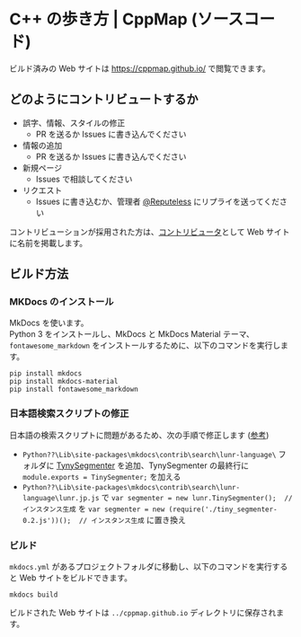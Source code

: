 # C++ の歩き方 | CppMap (ソースコード)

ビルド済みの Web サイトは https://cppmap.github.io/ で閲覧できます。

## どのようにコントリビュートするか

- 誤字、情報、スタイルの修正
    - PR を送るか Issues に書き込んでください 
- 情報の追加
    - PR を送るか Issues に書き込んでください 
- 新規ページ
    - Issues で相談してください
- リクエスト
    - Issues に書き込むか、管理者 [@Reputeless](https://twitter.com/Reputeless) にリプライを送ってください

コントリビューションが採用された方は、[コントリビュータ](https://cppmap.github.io/contribution/contributors/)として Web サイトに名前を掲載します。

## ビルド方法

### MKDocs のインストール

MkDocs を使います。  
Python 3 をインストールし、MkDocs と MkDocs Material テーマ、`fontawesome_markdown` をインストールするために、以下のコマンドを実行します。
```
pip install mkdocs
pip install mkdocs-material
pip install fontawesome_markdown
```

### 日本語検索スクリプトの修正

日本語の検索スクリプトに問題があるため、次の手順で修正します ([参考](https://qiita.com/t-kuni/items/410aac718e531c6aee17#%E4%BF%AE%E6%AD%A3%E7%AE%87%E6%89%80))
- `Python??\Lib\site-packages\mkdocs\contrib\search\lunr-language\` フォルダに [TynySegmenter](http://chasen.org/~taku/software/TinySegmenter/tiny_segmenter-0.2.js) を追加、TynySegmenter の最終行に `module.exports = TinySegmenter;` を加える
- `Python??\Lib\site-packages\mkdocs\contrib\search\lunr-language\lunr.jp.js` で `var segmenter = new lunr.TinySegmenter();  // インスタンス生成` を `var segmenter = new (require('./tiny_segmenter-0.2.js'))();  // インスタンス生成` に置き換え

### ビルド

`mkdocs.yml` があるプロジェクトフォルダに移動し、以下のコマンドを実行すると Web サイトをビルドできます。
```
mkdocs build
```
ビルドされた Web サイトは `../cppmap.github.io` ディレクトリに保存されます。


